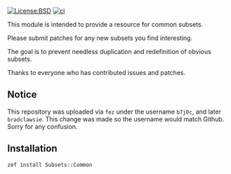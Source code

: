 [![License:BSD](https://img.shields.io/badge/License-BSD-yellow.svg)](https://opensource.org/licenses/BSD-2-Clause)
[![ci](https://github.com/bradclawsie/Subsets-Common/workflows/test/badge.svg)](https://github.com/bradclawsie/Subsets-Common/actions)

This module is intended to provide a resource for common subsets.

Please submit patches for any new subsets you find interesting.

The goal is to prevent needless duplication and redefinition of obvious subsets.

Thanks to everyone who has contributed issues and patches.

## Notice

This repository was uploaded via `fez` under the username `b7j0c`,
and later `bradclawsie`. This change was made so the username would match
Github. Sorry for any confusion.

## Installation

```
zef install Subsets::Common
```
